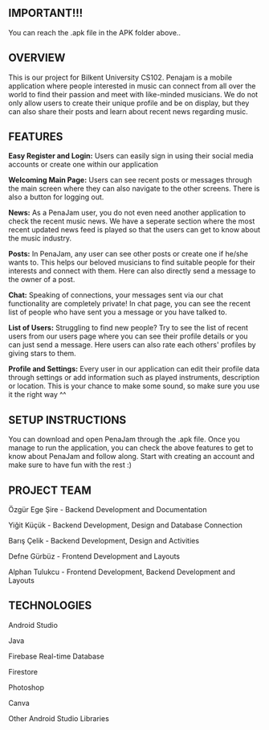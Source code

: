 ## IMPORTANT!!!
You can reach the .apk file in the APK folder above..

## OVERVIEW
This is our project for Bilkent University CS102. Penajam is a mobile application where people interested in music can connect from all over the world to find their passion and meet with like-minded musicians. We do not only allow users to create their unique profile and be on display, but they can also share their posts and learn about recent news regarding music.
   
## FEATURES
**Easy Register and Login:**
Users can easily sign in using their social media accounts or create one within our application

**Welcoming Main Page:** 
Users can see recent posts or messages through the main screen where they can also navigate to the other screens. There is also a button for logging out.

**News:**
As a PenaJam user, you do not even need another application to check the recent music news. We have a seperate section where the most recent updated news feed is played so that the users can get to know about the music industry.

**Posts:** 
In PenaJam, any user can see other posts or create one if he/she wants to. This helps our beloved musicians to find suitable people for their interests and connect with them. Here can also directly send a message to the owner of a post.

**Chat:**
Speaking of connections, your messages sent via our chat functionality are completely private! In chat page, you can see the recent list of people who have sent you a message or you have talked to.

**List of Users:** 
Struggling to find new people? Try to see the list of recent users from our users page where you can see their profile details or you can just send a message. Here users can also rate each others' profiles by giving stars to them.

**Profile and Settings:** 
Every user in our application can edit their profile data through settings or add information such as played instruments, description or location. This is your chance to make some sound, so make sure you use it the right way ^^
   
## SETUP INSTRUCTIONS
You can download and open PenaJam through the .apk file. Once you manage to run the application, you can check the above features to get to know about PenaJam and follow along. Start with creating an account and make sure to have fun with the rest :)
   
## PROJECT TEAM
Özgür Ege Şire - Backend Development and Documentation

Yiğit Küçük - Backend Development, Design and Database Connection

Barış Çelik - Backend Development, Design and Activities

Defne Gürbüz - Frontend Development and Layouts

Alphan Tulukcu - Frontend Development, Backend Development and Layouts

## TECHNOLOGIES
Android Studio

Java

Firebase Real-time Database

Firestore

Photoshop

Canva

Other Android Studio Libraries
